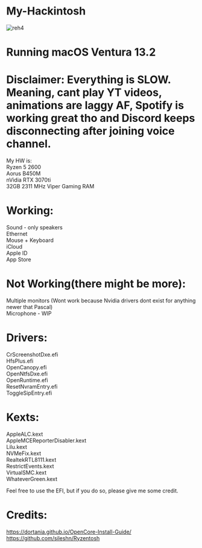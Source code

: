 # My-Hackintosh

![reh4](https://user-images.githubusercontent.com/92917981/218565255-c50436b4-7f7b-457f-8467-31b82e019425.png)

# Running macOS Ventura 13.2

# Disclaimer: Everything is SLOW. Meaning, cant play YT videos, animations are laggy AF, Spotify is working great tho and Discord keeps disconnecting after joining voice channel.

My HW is: <br />
Ryzen 5 2600 <br />
Aorus B450M <br />
nVidia RTX 3070ti <br />
32GB 2311 MHz Viper Gaming RAM <br />

# Working:
Sound - only speakers <br />
Ethernet <br />
Mouse + Keyboard <br />
iCloud <br />
Apple ID <br />
App Store <br />

# Not Working(there might be more):
Multiple monitors (Wont work because Nvidia drivers dont exist for anything newer that Pascal) <br />
Microphone - WIP <br />

# Drivers:

CrScreenshotDxe.efi <br />
HfsPlus.efi  <br />
OpenCanopy.efi  <br />
OpenNtfsDxe.efi <br />
OpenRuntime.efi <br />
ResetNvramEntry.efi <br />
ToggleSipEntry.efi <br />

# Kexts:
AppleALC.kext <br />
AppleMCEReporterDisabler.kext <br />
Lilu.kext  <br />
NVMeFix.kext  <br />
RealtekRTL8111.kext  <br />
RestrictEvents.kext  <br />
VirtualSMC.kext  <br />
WhateverGreen.kext  <br />

Feel free to use the EFI, but if you do so, please give me some credit.


# Credits:

https://dortania.github.io/OpenCore-Install-Guide/ <br />
https://github.com/sileshn/Ryzentosh
